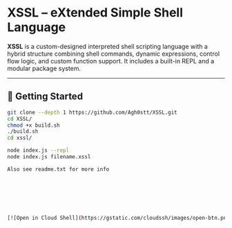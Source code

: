 # XSSL – eXtended Simple Shell Language

**XSSL** is a custom-designed interpreted shell scripting language with a hybrid structure combining shell commands, dynamic expressions, control flow logic, and custom function support. It includes a built-in REPL and a modular package system.

---

## 🚀 Getting Started

```bash
git clone --depth 1 https://github.com/Agh0stt/XSSL.git  
cd XSSL/
chmod +x build.sh
./build.sh
cd xssl/

node index.js --repl
node index.js filename.xssl

Also see readme.txt for more info







[![Open in Cloud Shell](https://gstatic.com/cloudssh/images/open-btn.png)](https://ssh.cloud.google.com/cloudshell/editor?cloudshell_git_repo=https://github.com/Agh0stt/XSSL&cloudshell_working_dir=XSSL&cloudshell_run_script=build.sh)
